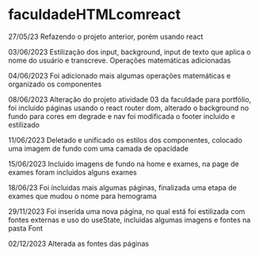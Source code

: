 # faculdadeHTMLcomreact

27/05/23
Refazendo o projeto anterior, porém usando react

03/06/2023
Estilização dos input, background, input de texto que aplica o nome do usuário e transcreve. Operações matemáticas adicionadas

04/06/2023
Foi adicionado mais algumas operações matemáticas e organizado os componentes

08/06/2023
Alteração do projeto atividade 03 da faculdade para portfólio, foi incluido páginas usando o react router dom, alterado o background no fundo para cores em degrade e nav foi modificada o footer incluido e estilizado 

11/06/2023
Deletado e unificado os estilos dos componentes, colocado uma imagem de fundo com uma camada de opacidade

15/06/2023
Incluido imagens de fundo na home e exames, na page de exames foram incluidos alguns exames 

18/06/23
Foi íncluidas mais algumas páginas, finalizada uma etapa de exames que mudou o nome para hemograma 

29/11/2023
Foi inserida uma nova página, no qual está foi estilizada com fontes externas e uso do useState, incluidas algumas imagens e fontes na pasta Font

02/12/2023
Alterada as fontes das páginas
